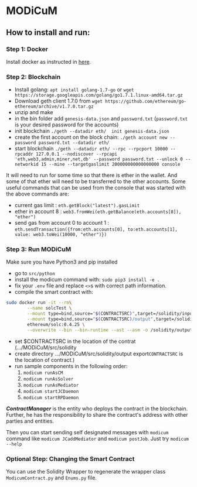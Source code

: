 # MODiCuM

## How to install and run:

### Step 1: Docker

Install docker as instructed in [here](https://docs.docker.com/install/linux/docker-ce/ubuntu/).

### Step 2: Blockchain

* Install golang: `apt install golang-1.7-go` or `wget https://storage.googleapis.com/golang/go1.7.1.linux-amd64.tar.gz`
* Download geth client 1.7.0 from `wget https://github.com/ethereum/go-ethereum/archive/v1.7.0.tar.gz`
* unzip and make
* in the bin folder add `genesis-data.json` and `password.txt`
(`password.txt` is your desired password for the accounts)
* init blockchain `./geth --datadir eth/  init genesis-data.json`
* create the first account on the block chain: `./geth account new --password password.txt --datadir eth/`
* start blockchain `./geth --datadir eth/ --rpc --rpcport 10000 --rpcaddr 127.0.0.1 --nodiscover --rpcapi 'eth,web3,admin,miner,net,db' --password password.txt --unlock 0 --networkid 15 --mine --targetgaslimit 200000000000000000 console`

It will need to run for some time so that there is ether in the wallet. And some of that ether will need to be transferred to the other accounts.
Some useful commands that can be used from the console that was started with the above commands are:

* current gas limit : `eth.getBlock("latest").gasLimit`
* ether in account 8 : `web3.fromWei(eth.getBalance(eth.accounts[8]), "ether")`
* send gas from account 0 to account 1 : `eth.sendTransaction({from:eth.accounts[0], to:eth.accounts[1], value: web3.toWei(10000, "ether")})`



### Step 3: Run MODiCuM

Make sure you have Python3 and pip installed

* go to `src/python`
* install the modicum command with: `sudo pip3 install -e .`
* fix your `.env` file and replace `<>`s with correct path information.
* compile the smart contract with:
```bash
sudo docker run -it --rm\
		--name solcTest \
		--mount type=bind,source="$(CONTRACTSRC)",target=/solidity/input \
		--mount type=bind,source="$(CONTRACTSRC)/output",target=/solidity/output \
		ethereum/solc:0.4.25 \
		--overwrite --bin --bin-runtime --ast --asm -o /solidity/output /solidity/input/Modicum.sol
```

* set $CONTRACTSRC in the location of the contrat (.../MODiCuM/src/solidity
* create directory .../MODiCuM/src/solidity/output
export`CONTRACTSRC` is the location of contract.)
* run sample components in the following order:
    1. `modicum runAsCM`
    2. `modicum runAsSolver`
    3. `modicum runAsMediator`
    4. `modicum startJCDaemon`
    5. `modicum startRPDaemon`

_**ContractManager**_ is the entity who deploys the contract in the blockchain. Further, he has the responsibility to share the contract's address with other parties and entities.

Then you can start sending self designated messages with `modicum` command like `modicum JCaddMediator` and `modicum postJob`.
Just try `modicum --help`

### Optional Step: Changing the Smart Contract

You can use the Solidity Wrapper to regenerate the wrapper class `ModicumContract.py` and `Enums.py` file.
